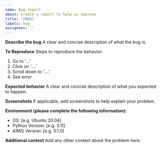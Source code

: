 ```yaml
---
name: Bug report
about: Create a report to help us improve
title: '[BUG] '
labels: bug
assignees: ''
---
```


**Describe the bug** A clear and concise description of what the bug is.

**To Reproduce** Steps to reproduce the behavior:

1. Go to '...'
1. Click on '....'
1. Scroll down to '....'
1. See error

**Expected behavior** A clear and concise description of what you expected to happen.

**Screenshots** If applicable, add screenshots to help explain your problem.

**Environment (please complete the following information):**

- OS: [e.g. Ubuntu 20.04]
- Python Version: [e.g. 3.11]
- AIMQ Version: [e.g. 0.1.0]

**Additional context** Add any other context about the problem here.
